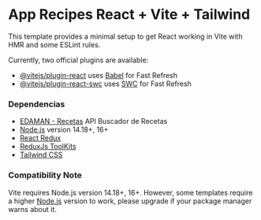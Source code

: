 # App Recipes React + Vite + Tailwind

This template provides a minimal setup to get React working in Vite with HMR and some ESLint rules.

Currently, two official plugins are available:

- [@vitejs/plugin-react](https://github.com/vitejs/vite-plugin-react/blob/main/packages/plugin-react/README.md) uses [Babel](https://babeljs.io/) for Fast Refresh
- [@vitejs/plugin-react-swc](https://github.com/vitejs/vite-plugin-react-swc) uses [SWC](https://swc.rs/) for Fast Refresh

### Dependencias

- [EDAMAN - Recetas](https://developer.edamam.com/es/api-recetas-edamam-documentacion) API Buscador de Recetas
- [Node.js](https://nodejs.org/en/) version 14.18+, 16+
- [React Redux](https://redux-toolkit.js.org/)
- [ReduxJs ToolKits](https://react-redux.js.org/)
- [Tailwind CSS](https://tailwindcss.com/)

### Compatibility Note

Vite requires Node.js version 14.18+, 16+. However, some templates require a higher [Node.js](https://nodejs.org/en/) version to work, please upgrade if your package manager warns about it.

